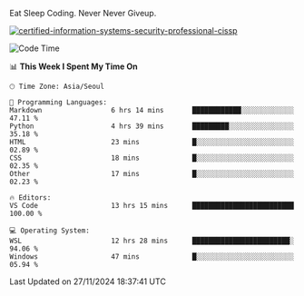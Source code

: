 Eat Sleep Coding.
Never Never Giveup.

[![certified-information-systems-security-professional-cissp](https://user-images.githubusercontent.com/44606727/157613689-acd84ec6-5f8f-4e79-89d9-a8d51f033634.png)](https://www.credly.com/badges/f394a010-85a0-450b-9136-8043af01d71c/public_url)

<!--START_SECTION:waka-->
![Code Time](http://img.shields.io/badge/Code%20Time-3%2C593%20hrs%2059%20mins-blue)

📊 **This Week I Spent My Time On** 

```text
🕑︎ Time Zone: Asia/Seoul

💬 Programming Languages: 
Markdown                 6 hrs 14 mins       ████████████░░░░░░░░░░░░░   47.11 % 
Python                   4 hrs 39 mins       █████████░░░░░░░░░░░░░░░░   35.18 % 
HTML                     23 mins             █░░░░░░░░░░░░░░░░░░░░░░░░   02.89 % 
CSS                      18 mins             █░░░░░░░░░░░░░░░░░░░░░░░░   02.35 % 
Other                    17 mins             █░░░░░░░░░░░░░░░░░░░░░░░░   02.23 % 

🔥 Editors: 
VS Code                  13 hrs 15 mins      █████████████████████████   100.00 % 

💻 Operating System: 
WSL                      12 hrs 28 mins      ████████████████████████░   94.06 % 
Windows                  47 mins             █░░░░░░░░░░░░░░░░░░░░░░░░   05.94 % 
```


 Last Updated on 27/11/2024 18:37:41 UTC
<!--END_SECTION:waka-->
